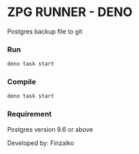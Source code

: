 # ZPG RUNNER - DENO

Postgres backup file to git

### Run
```bash
deno task start
```

### Compile
```bash
deno task start
```

### Requirement

Postgres version 9.6 or above

Developed by: Finzaiko
